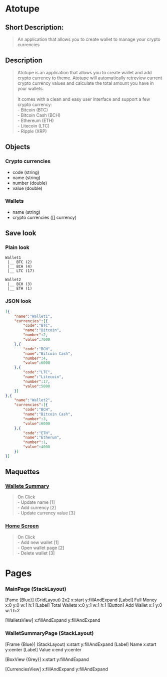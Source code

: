 # Atotupe

## Short Description: 
> An application that allows you to create wallet to manage your crypto currencies

## Description
> Atotupe is an application that allows you to create wallet and add crypto currency to theme. 
Atotupe will automatically retreview current crypto currency values and calculate the total amount you have in your wallets.
\
\
It comes with a clean and easy user interface and support a few crypto currency: 
\
\- Bitcoin (BTC)
\
\- Bitcoin Cash (BCH)
\
\- Ethereum (ETH)
\
\- Litecoin (LTC)
\
\- Ripple (XRP)

## Objects
### Crypto currencies 
 - code (string)
 - name (string)
 - number (double)
 - value (double)
### Wallets
 - name (string)
 - crypto currencies ([] currency)

 ## Save look
 ### Plain look
 ```
 Wallet1
  |__ BTC (2)
  |__ BCH (4)
  |__ LTC (17)

Wallet2
  |__ BCH (3)
  |__ ETH (1)
```
### JSON look
```json
[{
    "name":"Wallet1",
    "currencies":[{
        "code":"BTC",
        "name":"Bitcoin",
        "number":2,
        "value":7000
    },{
        "code":"BCH",
        "name":"Bitcoin Cash",
        "number":4,
        "value":6000
    },{
        "code":"LTC",
        "name":"Litecoin",
        "number":17,
        "value":5000
    }]
},{
    "name":"Wallet2",
    "currencies":[{
        "code":"BCH",
        "name":"Bitcoin Cash",
        "number":3,
        "value":6000
    },{
        "code":"ETH",
        "name":"Etherum",
        "number":1,
        "value":4000
    }]
}]
```

## Maquettes
### [Wallete Summary](https://github.com/Feldrise/atotup/blob/master/Branding/Maquette/WalletSummary.png)
> On Click
\
\- Update name [1]
\
\- Add currency [2]
\
\- Update currency value [3]

### [Home Screen](https://github.com/Feldrise/atotup/blob/master/Branding/Maquette/HomeScreen.png)
> On Click
\
\- Add new wallet [1]
\
\- Open wallet page [2]
\
\- Delete wallet [3]

# Pages
### MainPage (StackLayout)
[Fame {Blue}] (GridLayout) 2x2 x:start y:fillAndExpand
  [Label] Full Money x:0 y:0 w:1 h:1
  [Label] Total Wallets x:0 y:1 w:1 h:1
  [Button] Add Wallet x:1 y:0 w:1 h:2

[WalletsView] x:fillAndExpand y:fillAndExpand

### WalletSummaryPage (StackLayout)
[Frame {Blue}] (StackLayout) x:start y:fillAndExpand
  [Label] Name x:start y:center
  [Label] Value x:end y:center

[BoxView {Grey}] x:start y:fillAndExpand

[CurrenciesView] x:fillAndExpand y:fillAndExpand